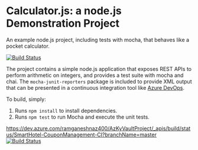 Calculator.js: a node.js Demonstration Project
==============================================
An example node.js project, including tests with mocha, that behaves like
a pocket calculator.

[![Build Status](https://dev.azure.com/ramganeshnaz400/PartsUnlimited/_apis/build/status/Ram531.calculator?branchName=master)](https://dev.azure.com/ramganeshnaz400/PartsUnlimited/_build/latest?definitionId=3&branchName=master)

The project contains a simple node.js application that exposes REST APIs
to perform arithmetic on integers, and provides a test suite with mocha
and chai.  The `mocha-junit-reporters` package is included to provide XML
output that can be presented in a continuous integration tool like
[Azure DevOps](https://azure.com/devops).

To build, simply:

1. Runs `npm install` to install dependencies.
2. Runs `npm test` to run Mocha and execute the unit tests.

https://dev.azure.com/ramganeshnaz400/AzKyVaultProject/_apis/build/status/SmartHotel-CouponManagement-CI?branchName=master
[![Build Status](https://dev.azure.com/ramganeshnaz400/AzKyVaultProject/_apis/build/status/SmartHotel-CouponManagement-CI?branchName=master)](https://dev.azure.com/ramganeshnaz400/AzKyVaultProject/_build/latest?definitionId=5&branchName=master)
